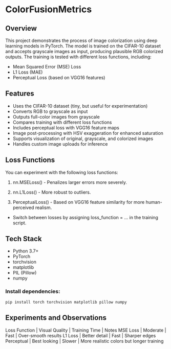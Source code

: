 # ColorFusionMetrics

## Overview

This project demonstrates the process of image colorization using deep learning models in PyTorch. The model is trained on the CIFAR-10 dataset and accepts grayscale images as input, producing plausible RGB colorized outputs. The training is tested with different loss functions, including:
- Mean Squared Error (MSE) Loss
- L1 Loss (MAE)
- Perceptual Loss (based on VGG16 features)

## Features

- Uses the CIFAR-10 dataset (tiny, but useful for experimentation)
- Converts RGB to grayscale as input
- Outputs full-color images from grayscale
- Compares training with different loss functions
- Includes perceptual loss with VGG16 feature maps
- Image post-processing with HSV exaggeration for enhanced saturation
- Supports visualization of original, grayscale, and colorized images
- Handles custom image uploads for inference

## Loss Functions

You can experiment with the following loss functions:

1. nn.MSELoss() - Penalizes larger errors more severely.

2. nn.L1Loss() - More robust to outliers.

3. PerceptualLoss() - Based on VGG16 feature similarity for more human-perceived realism.

- Switch between losses by assigning loss_function = ... in the training script.

## Tech Stack

- Python 3.7+
- PyTorch
- torchvision
- matplotlib
- PIL (Pillow)
- numpy

<!--start code-->
### Install dependencies:

    pip install torch torchvision matplotlib pillow numpy

<!--end code-->

## Experiments and Observations

Loss Function | Visual Quality | Training Time | Notes
MSE Loss | Moderate | Fast | Over-smooth results
L1 Loss | Better detail | Fast | Sharper edges
Perceptual | Best looking | Slower | More realistic colors but longer training
